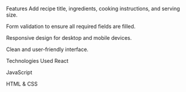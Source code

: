 Features
Add recipe title, ingredients, cooking instructions, and serving size.

Form validation to ensure all required fields are filled.

Responsive design for desktop and mobile devices.

Clean and user-friendly interface.

Technologies Used
React

JavaScript

HTML & CSS
